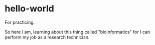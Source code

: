 # hello-world
For practicing.

So here I am, learning about this thing called "bioinformatics" for I can perform my job as a research technician.
